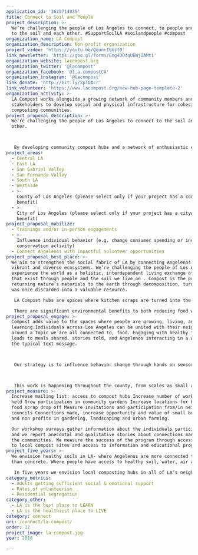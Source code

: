 ```yaml
---
application_id: '3630714035'
title: Connect to Soil and People
project_description: >-
  We’re challenging the people of Los Angeles to connect, to people and place,
  to the soil and each other. #SupportSoilLA #soilandpeople #compost
organization_name: LA Compost
organization_description: Non-profit organization
project_video: 'https://youtu.be/QeunrIbUzt0'
link_newsletter: 'https://goo.gl/forms/Emg4OOdqUBWjIAMt1'
organization_website: lacompost.org
organization_twitter: '@lacompost'
organization_facebook: '@l.a.compostCA'
organization_instagram: '@lacompost'
link_donate: 'http://bit.ly/2pTQAcr'
link_volunteer: 'https://www.lacompost.org/new-hub-page-template-2'
organization_activity: >-
  LA Compost works alongside a growing network of community members and
  stakeholders to develop social and physical infrastructure for cohesive
  composting communities.
project_proposal_description: >-
  We’re challenging the people of Los Angeles to connect to the soil and each
  other.



   By developing community compost hubs and a network of enthusiastic composters, we can reevaluate our food system and work with nature to value soil, and in doing so, connect to the vibrancy of our urban space.
project_areas:
  - Central LA
  - East LA
  - San Gabriel Valley
  - San Fernando Valley
  - South LA
  - Westside
  - >-
    County of Los Angeles (please select only if your project has a countywide
    benefit)
  - >-
    City of Los Angeles (please select only if your project has a citywide
    benefit)
project_proposal_mobilize:
  - Trainings and/or in-person engagements
  - >-
    Influence individual behavior (e.g. change consumer spending or increase
    conservation activity)
  - Connect Angelenos with impactful volunteer opportunities
project_proposal_best_place: >-
  We aim to strengthen the social fabric of LA by connecting Angelenos to their
  vibrant and diverse ecosystems. We’re challenging the people of Los Angeles to
  experience the world as a holistic, interdependent living exchange of energy
  that exist through people and the soil we live on . Compost is the process of
  returning nature’s materials to the earth through decomposition, turning what
  was once discarded into a valuable resource.

   LA Compost hubs are spaces where kitchen scraps are turned into the ammendment needed for healthy soils. All hubs exist in partnerships with incredible organizations to support their thriving communities - from Monrovia to Elysian Valley, DTLA, to Venice. These compost hubs are established in shared spaces-places where we coexist. The hubs create a space for people to connect to the natural world existing within our urban landscape. Angelenos will have the opportunity to participate in various ways: learning food waste awareness and methods of composting, correctly sorting household food scraps, “deposit” food scraps at their community hub, join a workshop to learn about soil health, turn a compost pile at an urban farm, learn about vermicompost, interact intergenerationally, and create social connections to support healthy neighborhoods. We see these shared spaces as a bridge to connect individuals to their surrounding community. We live in a society full of disconnection, within communities there is isolation, between age groups it difficult for people to relate. This issue of disconnection has contributed to the increasing rates of mental suffering, lack of social support, lack of intergenerational activities, low rates of volunteerism, and less time spent interacting with the vibrant natural world and all of its wonders. Each of the LA Compost hubs is a space to reconnect, a platform to begin building these social bridges for us to nourish our environments. It is a space to share, volunteer, and engage in our civil society, broadening our horizons to meet outside of a coffee shop or board room, or our computer screens.

   There are significant environmental benefits to both reducing food waste and using finished compost- ultimately completing the story of food from farm to table to compost and back to the soil. The environmental benefits of compost include increased water retention, reduce erosion, lower greenhouse gas emissions, and increase nutritional value of food. These environmental benefits help stabilize and protect our changing climate, making LA more resilient. Our goal is to strengthen the social fabric of LA by amplifying shared spaces for connections, with each other, our food system and the vibrant ecosystems of LA- while diverting food waste from landfill, generating healthy compost to nourish LA’s landscapes, protecting LA from drought and erosion, and celebrating diversity within soil and people.
project_proposal_engage: >-
  Compost adds value to the spaces where people are growing, living, and
  learning.Individuals across Los Angeles can be united with their neighbors
  around a topic we are all connected to, food. Engaging with healthy food often
  leads to meals shared, stories told, and Angelenos interacting in a way beyond
  the typical text message.



   Our strategy is to influence behavior change through hands on sensory learning about compost, shifting away from the mindset of disposable habits. Our tactics to do this are increase activities for volunteering, hosting public gatherings for workshops, inviting neighborhood councils to turn days to meet outside, working to reduce residential segregation through active shared spaces.



   This work is happening throughout the county, from scales as small as apartment balconies to regional urban farms.
project_measure: >-
  Increase mailing list: access to compost hubs Increase number of workshops
  held Grow participation in community gardens Increase locations for household
  food scrap drop off Measure invitations and participation from/in neighborhood
  councils Connections made, increase opportunity and value of small businesses
  and non profits in gardening, landscaping and urban farming.

  Our workshop surveys gather information about the individuals participating,
  and we report anecdotal and qualitative stories about connections made within
  the communities. We measure the success of the program through access: access
  to local compost sites and access to information and educational programming. 
project_five_years: >-
  We envision healthy soils in LA- where Angelenos are more connected to nature
  than concrete. Where people have access to healthy soil, water, air and food.

   In five years we envision local composting hubs in all of LA’s neighborhoods, on our way to a cohesive composting system working with municipalities to promote individual, community and regional composting sites. We see an LA with more green spaces and need for compost to be applied to landscapes for homeowners and public space, working to sequester carbon. We'll work to increase access for those who cannot compost at home but want to contribute and support their local agriculture system. With increased access to food scraps drop locations -farmers markets, parks and libraries with garden programs. These three tiers- individual, community, regional- can collectively impact waste diversion while creating behavioral changes in our disconnected disposable economy. The tiers will work to support each other- with advanced workshops that incorporate outreach programs for learning at regional sites, and the education from the hubs translating to individuals confidently managing their own compost at home, connecting to the soil and each other.
category_metrics:
  - Adults getting sufficient social & emotional support
  - Rates of volunteerism
  - Residential segregation
category_other:
  - LA is the best place to LEARN
  - LA is the healthiest place to LIVE
category: connect
uri: /connect/la-compost/
order: 12
project_image: la-compost.jpg
year: 2018

---
```

